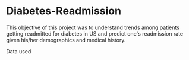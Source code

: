 # Diabetes-Readmission

This objective of this project was to understand trends among patients getting readmitted for diabetes in US and predict one's readmission rate given his/her demographics and medical history. 

Data used
